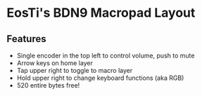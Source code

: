 # EosTi's BDN9 Macropad Layout

## Features

- Single encoder in the top left to control volume, push to mute
- Arrow keys on home layer
- Tap upper right to toggle to macro layer
- Hold upper right to change keyboard functions (aka RGB)
- 520 entire bytes free!
